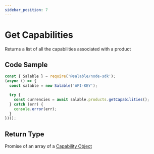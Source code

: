 ```yaml
---
sidebar_position: 7
---
```


# Get Capabilities

Returns a list of all the capabilities associated with a product

## Code Sample

```typescript
const { Salable } = require('@salable/node-sdk');
(async () => {
  const salable = new Salable('API-KEY');

  try {
    const currencies = await salable.products.getCapabilities();
  } catch (err) {
    console.error(err);
  }
})();
```

## Return Type

Promise of an array of a [Capability Object](https://docs.salable.app/api#tag/Products/operation/getProductCapabilities)
